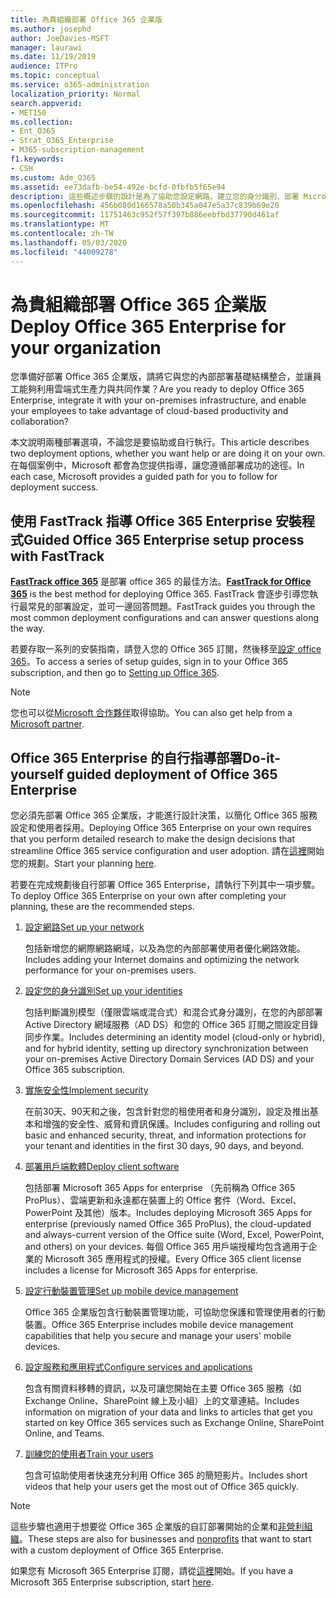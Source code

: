 ```yaml
---
title: 為貴組織部署 Office 365 企業版
ms.author: josephd
author: JoeDavies-MSFT
manager: laurawi
ms.date: 11/19/2019
audience: ITPro
ms.topic: conceptual
ms.service: o365-administration
localization_priority: Normal
search.appverid:
- MET150
ms.collection:
- Ent_O365
- Strat_O365_Enterprise
- M365-subscription-management
f1.keywords:
- CSH
ms.custom: Adm_O365
ms.assetid: ee73dafb-be54-492e-bcfd-0fbfb5f65e94
description: 這些概述步驟的設計是為了協助您設定網路、建立您的身分識別、部署 Microsoft 365 Apps for enterprise、遷移您的資料，以及協助貴組織中的人員開始使用 Office 365。
ms.openlocfilehash: 456b080d166578a50b345a047e5a37c839b69e20
ms.sourcegitcommit: 11751463c952f57f397b886eebfbd37790d461af
ms.translationtype: MT
ms.contentlocale: zh-TW
ms.lasthandoff: 05/03/2020
ms.locfileid: "44009278"
---
```

# <a name="deploy-office-365-enterprise-for-your-organization"></a><span data-ttu-id="fb35c-103">為貴組織部署 Office 365 企業版</span><span class="sxs-lookup"><span data-stu-id="fb35c-103">Deploy Office 365 Enterprise for your organization</span></span>

<span data-ttu-id="fb35c-104">您準備好部署 Office 365 企業版，請將它與您的內部部署基礎結構整合，並讓員工能夠利用雲端式生產力與共同作業？</span><span class="sxs-lookup"><span data-stu-id="fb35c-104">Are you ready to deploy Office 365 Enterprise, integrate it with your on-premises infrastructure, and enable your employees to take advantage of cloud-based productivity and collaboration?</span></span>

<span data-ttu-id="fb35c-105">本文說明兩種部署選項，不論您是要協助或自行執行。</span><span class="sxs-lookup"><span data-stu-id="fb35c-105">This article describes two deployment options, whether you want help or are doing it on your own.</span></span> <span data-ttu-id="fb35c-106">在每個案例中，Microsoft 都會為您提供指導，讓您遵循部署成功的途徑。</span><span class="sxs-lookup"><span data-stu-id="fb35c-106">In each case, Microsoft provides a guided path for you to follow for deployment success.</span></span>

## <a name="guided-office-365-enterprise-setup-process-with-fasttrack"></a><span data-ttu-id="fb35c-107">使用 FastTrack 指導 Office 365 Enterprise 安裝程式</span><span class="sxs-lookup"><span data-stu-id="fb35c-107">Guided Office 365 Enterprise setup process with FastTrack</span></span>

<span data-ttu-id="fb35c-108">**[FastTrack office 365](https://docs.microsoft.com/fasttrack/O365-fasttrack-benefit-for-office-365)** 是部署 office 365 的最佳方法。</span><span class="sxs-lookup"><span data-stu-id="fb35c-108">**[FastTrack for Office 365](https://docs.microsoft.com/fasttrack/O365-fasttrack-benefit-for-office-365)** is the best method for deploying Office 365.</span></span> <span data-ttu-id="fb35c-109">FastTrack 會逐步引導您執行最常見的部署設定，並可一邊回答問題。</span><span class="sxs-lookup"><span data-stu-id="fb35c-109">FastTrack guides you through the most common deployment configurations and can answer questions along the way.</span></span> 

<span data-ttu-id="fb35c-110">若要存取一系列的安裝指南，請登入您的 Office 365 訂閱，然後移至[設定 office 365](https://aka.ms/o365fasttrack)。</span><span class="sxs-lookup"><span data-stu-id="fb35c-110">To access a series of setup guides, sign in to your Office 365 subscription, and then go to [Setting up Office 365](https://aka.ms/o365fasttrack).</span></span>

>[!Note]
><span data-ttu-id="fb35c-111">您也可以從[Microsoft 合作夥伴](https://www.microsoft.com/solution-providers/home)取得協助。</span><span class="sxs-lookup"><span data-stu-id="fb35c-111">You can also get help from a [Microsoft partner](https://www.microsoft.com/solution-providers/home).</span></span>
>

## <a name="do-it-yourself-guided-deployment-of-office-365-enterprise"></a><span data-ttu-id="fb35c-112">Office 365 Enterprise 的自行指導部署</span><span class="sxs-lookup"><span data-stu-id="fb35c-112">Do-it-yourself guided deployment of Office 365 Enterprise</span></span>

<span data-ttu-id="fb35c-113">您必須先部署 Office 365 企業版，才能進行設計決策，以簡化 Office 365 服務設定和使用者採用。</span><span class="sxs-lookup"><span data-stu-id="fb35c-113">Deploying Office 365 Enterprise on your own requires that you perform detailed research to make the design decisions that streamline Office 365 service configuration and user adoption.</span></span> <span data-ttu-id="fb35c-114">請在[這裡](get-your-organization-ready-for-office-365.md)開始您的規劃。</span><span class="sxs-lookup"><span data-stu-id="fb35c-114">Start your planning [here](get-your-organization-ready-for-office-365.md).</span></span>

<span data-ttu-id="fb35c-115">若要在完成規劃後自行部署 Office 365 Enterprise，請執行下列其中一項步驟。</span><span class="sxs-lookup"><span data-stu-id="fb35c-115">To deploy Office 365 Enterprise on your own after completing your planning, these are the recommended steps.</span></span>

1. [<span data-ttu-id="fb35c-116">設定網路</span><span class="sxs-lookup"><span data-stu-id="fb35c-116">Set up your network</span></span>](set-up-network-for-office-365.md)

   <span data-ttu-id="fb35c-117">包括新增您的網際網路網域，以及為您的內部部署使用者優化網路效能。</span><span class="sxs-lookup"><span data-stu-id="fb35c-117">Includes adding your Internet domains and optimizing the network performance for your on-premises users.</span></span>
 
2. [<span data-ttu-id="fb35c-118">設定您的身分識別</span><span class="sxs-lookup"><span data-stu-id="fb35c-118">Set up your identities</span></span>](protect-your-global-administrator-accounts.md)

   <span data-ttu-id="fb35c-119">包括判斷識別模型（僅限雲端或混合式）和混合式身分識別，在您的內部部署 Active Directory 網域服務（AD DS）和您的 Office 365 訂閱之間設定目錄同步作業。</span><span class="sxs-lookup"><span data-stu-id="fb35c-119">Includes determining an identity model (cloud-only or hybrid), and for hybrid identity, setting up directory synchronization between your on-premises Active Directory Domain Services (AD DS) and your Office 365 subscription.</span></span>

3. [<span data-ttu-id="fb35c-120">實施安全性</span><span class="sxs-lookup"><span data-stu-id="fb35c-120">Implement security</span></span>](https://docs.microsoft.com/office365/securitycompliance/security-roadmap)

   <span data-ttu-id="fb35c-121">在前30天、90天和之後，包含針對您的租使用者和身分識別，設定及推出基本和增強的安全性、威脅和資訊保護。</span><span class="sxs-lookup"><span data-stu-id="fb35c-121">Includes configuring and rolling out basic and enhanced security, threat, and information protections for your tenant and identities in the first 30 days, 90 days, and beyond.</span></span>
 
4. [<span data-ttu-id="fb35c-122">部署用戶端軟體</span><span class="sxs-lookup"><span data-stu-id="fb35c-122">Deploy client software</span></span>](https://docs.microsoft.com/DeployOffice/deployment-guide-microsoft-365-apps)

   <span data-ttu-id="fb35c-123">包括部署 Microsoft 365 Apps for enterprise （先前稱為 Office 365 ProPlus）、雲端更新和永遠都在裝置上的 Office 套件（Word、Excel、PowerPoint 及其他）版本。</span><span class="sxs-lookup"><span data-stu-id="fb35c-123">Includes deploying Microsoft 365 Apps for enterprise (previously named Office 365 ProPlus), the cloud-updated and always-current version of the Office suite (Word, Excel, PowerPoint, and others) on your devices.</span></span> <span data-ttu-id="fb35c-124">每個 Office 365 用戶端授權均包含適用于企業的 Microsoft 365 應用程式的授權。</span><span class="sxs-lookup"><span data-stu-id="fb35c-124">Every Office 365 client license includes a license for Microsoft 365 Apps for enterprise.</span></span>
 
5. [<span data-ttu-id="fb35c-125">設定行動裝置管理</span><span class="sxs-lookup"><span data-stu-id="fb35c-125">Set up mobile device management</span></span>](https://support.office.com/article/set-up-mobile-device-management-mdm-in-office-365-dd892318-bc44-4eb1-af00-9db5430be3cd)

   <span data-ttu-id="fb35c-126">Office 365 企業版包含行動裝置管理功能，可協助您保護和管理使用者的行動裝置。</span><span class="sxs-lookup"><span data-stu-id="fb35c-126">Office 365 Enterprise includes mobile device management capabilities that help you secure and manage your users' mobile devices.</span></span>
 
6. [<span data-ttu-id="fb35c-127">設定服務和應用程式</span><span class="sxs-lookup"><span data-stu-id="fb35c-127">Configure services and applications</span></span>](configure-services-and-applications.md)

   <span data-ttu-id="fb35c-128">包含有關資料移轉的資訊，以及可讓您開始在主要 Office 365 服務（如 Exchange Online、SharePoint 線上及小組）上的文章連結。</span><span class="sxs-lookup"><span data-stu-id="fb35c-128">Includes information on migration of your data and links to articles that get you started on key Office 365 services such as Exchange Online, SharePoint Online, and Teams.</span></span>
 
7. [<span data-ttu-id="fb35c-129">訓練您的使用者</span><span class="sxs-lookup"><span data-stu-id="fb35c-129">Train your users</span></span>](https://docs.microsoft.com/office365/admin/admin-overview/get-started-with-office-365#training-resources-for-your-users)

   <span data-ttu-id="fb35c-130">包含可協助使用者快速充分利用 Office 365 的簡短影片。</span><span class="sxs-lookup"><span data-stu-id="fb35c-130">Includes short videos that help your users get the most out of Office 365 quickly.</span></span>
 

>[!Note]
><span data-ttu-id="fb35c-131">這些步驟也適用于想要從 Office 365 企業版的自訂部署開始的企業和[非營利組織](https://go.microsoft.com/fwlink/?LinkId=627221)。</span><span class="sxs-lookup"><span data-stu-id="fb35c-131">These steps are also for businesses and [nonprofits](https://go.microsoft.com/fwlink/?LinkId=627221) that want to start with a custom deployment of Office 365 Enterprise.</span></span> 
>

<span data-ttu-id="fb35c-132">如果您有 Microsoft 365 Enterprise 訂閱，請從[這裡](https://docs.microsoft.com/microsoft-365/enterprise/deploy-microsoft-365-enterprise)開始。</span><span class="sxs-lookup"><span data-stu-id="fb35c-132">If you have a Microsoft 365 Enterprise subscription, start [here](https://docs.microsoft.com/microsoft-365/enterprise/deploy-microsoft-365-enterprise).</span></span>
